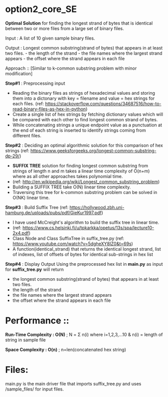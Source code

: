  # option2_core_SE
  **Optimal Solution** for finding the longest strand of bytes that is identical between two or more files from a large set of binary files.

Input : A list of 10 given sample binary files.

Output : Longest common substring(strand of bytes) that appears in at least two files.
        - the length of the strand
        - the file names where the largest strand appears
        - the offset where the strand appears in each file  

Approach :: [Similar to k-common substring problem with minor modification]

**Step#1** : Preprocessing input 
- Reading the binary files as strings of hexadecimal values and storing them into a dictonary with key = filename and value = hex strings for each files. 
 (ref: https://stackoverflow.com/questions/34687516/how-to-read-binary-files-as-hex-in-python)
- Create a single list of hex strings by fetching dictionary values which will be compared with each other to find longest common strand of bytes.
- While concatenating strings a unique endpoint value as a punctuation at the end of each string is inserted to identify strings coming from different files.

**Step#2** : Deciding an optimal algorithmic solution for this comparison of hex strings (ref: https://www.geeksforgeeks.org/longest-common-substring-dp-29/)       
-  **SUFFIX TREE** solution for finding longest common substring from strings of length n and m takes a linear time complexity of O(n+m) where as all other approaches takes polynomial time.
-  (ref: http://en.wikipedia.org/wiki/Longest_common_substring_problem)
-  Building a SUFFIX TREE take O(N) linear time complexity.
-  Traversing this tree for k-common substring problem can be solved in O(NK) linear time.
     
**Step#3** : Build Suffix Tree (ref: https://hollywood.zbh.uni-hamburg.de/uploads/pubs/pdf/GieKur1997.pdf)
- I have used McCreight's algorithm to build the suffix tree in linear time.
- (ref: https://www.cs.helsinki.fi/u/tpkarkka/opetus/13s/spa/lecture10-2x4.pdf)
- Class Node and Class SuffixTree in suffix_tree.py (ref: https://www.youtube.com/watch?v=5dgheXY8IZ0&t=69s)
- A function(identical_strand) that returns the identical longest strand, list of indexes, list of offsets of bytes for identical sub-strings in hex list 
      
**Step#4** : Display Output
Using the preprocessed hex list in **main.py** as input for **suffix_tree.py** will return
- the longest common substring(strand of bytes) that appears in at least two files.
- the length of the strand
- the file names where the largest strand appears
- the offset where the strand appears in each file

# Performance ::
**Run-Time Complexity : O(N)** ; N = Σ n(i) where i=1,2,3,...10  & n(i) = length of string in sample file

**Space Complexity : O(n)** ; n=len(concatenated hex string)

# Files:
main.py is the main driver file that imports suffix_tree.py and uses /sample_files/ for input files.
